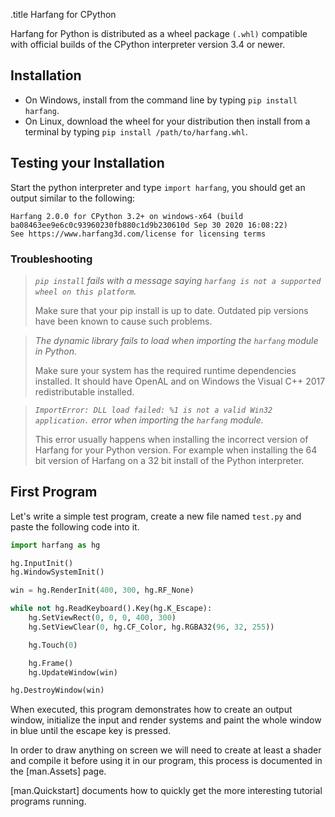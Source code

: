 .title Harfang for CPython

Harfang for Python is distributed as a wheel package `(.whl)` compatible with official builds of the CPython interpreter version 3.4 or newer.

## Installation

* On Windows, install from the command line by typing `pip install harfang`.
* On Linux, download the wheel for your distribution then install from a terminal by typing `pip install /path/to/harfang.whl`.

## Testing your Installation

Start the python interpreter and type `import harfang`, you should get an output similar to the following:

```text
Harfang 2.0.0 for CPython 3.2+ on windows-x64 (build ba08463ee9e6c0c93960230fb880c1d9b230610d Sep 30 2020 16:08:22)
See https://www.harfang3d.com/license for licensing terms
```

### Troubleshooting

> _`pip install` fails with a message saying `harfang is not a supported wheel on this platform`._
>
> Make sure that your pip install is up to date. Outdated pip versions have been known to cause such problems.

> _The dynamic library fails to load when importing the `harfang` module in Python._
>
> Make sure your system has the required runtime dependencies installed. It should have OpenAL and on Windows the Visual C++ 2017 redistributable installed.

> _`ImportError: DLL load failed: %1 is not a valid Win32 application.` error when importing the `harfang` module._
>
> This error usually happens when installing the incorrect version of Harfang for your Python version. For example when installing the 64 bit version of Harfang on a 32 bit install of the Python interpreter.

## First Program

Let's write a simple test program, create a new file named `test.py` and paste the following code into it.

```python
import harfang as hg

hg.InputInit()
hg.WindowSystemInit()

win = hg.RenderInit(400, 300, hg.RF_None)

while not hg.ReadKeyboard().Key(hg.K_Escape):
	hg.SetViewRect(0, 0, 0, 400, 300)
	hg.SetViewClear(0, hg.CF_Color, hg.RGBA32(96, 32, 255))

	hg.Touch(0)

	hg.Frame()
	hg.UpdateWindow(win)

hg.DestroyWindow(win)
```

When executed, this program demonstrates how to create an output window, initialize the input and render systems and paint the whole window in blue until the escape key is pressed.

In order to draw anything on screen we will need to create at least a shader and compile it before using it in our program, this process is documented in the [man.Assets] page.

[man.Quickstart] documents how to quickly get the more interesting tutorial programs running.